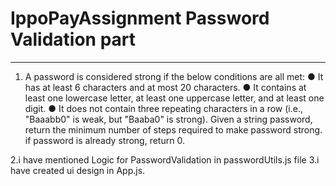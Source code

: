 # IppoPayAssignment Password Validation part
**********************
1. A password is considered strong if the below conditions
are all met:
● It has at least 6 characters and at most 20 characters.
● It contains at least one lowercase letter, at least one
uppercase letter, and at least one digit.
● It does not contain three repeating characters in a row
(i.e., &quot;Baaabb0&quot; is weak, but &quot;Baaba0&quot; is strong).
Given a string password, return the minimum number of steps
required to make password strong. if password is already
strong, return 0.

2.i have mentioned Logic for PasswordValidation in passwordUtils.js file
3.i have created ui design in App.js.


